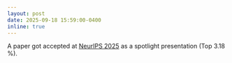 ```yaml
---
layout: post
date: 2025-09-18 15:59:00-0400
inline: true
---
```


A paper got accepted at [NeurIPS 2025](https://neurips.cc/) as a spotlight presentation (Top 3.18 %).
